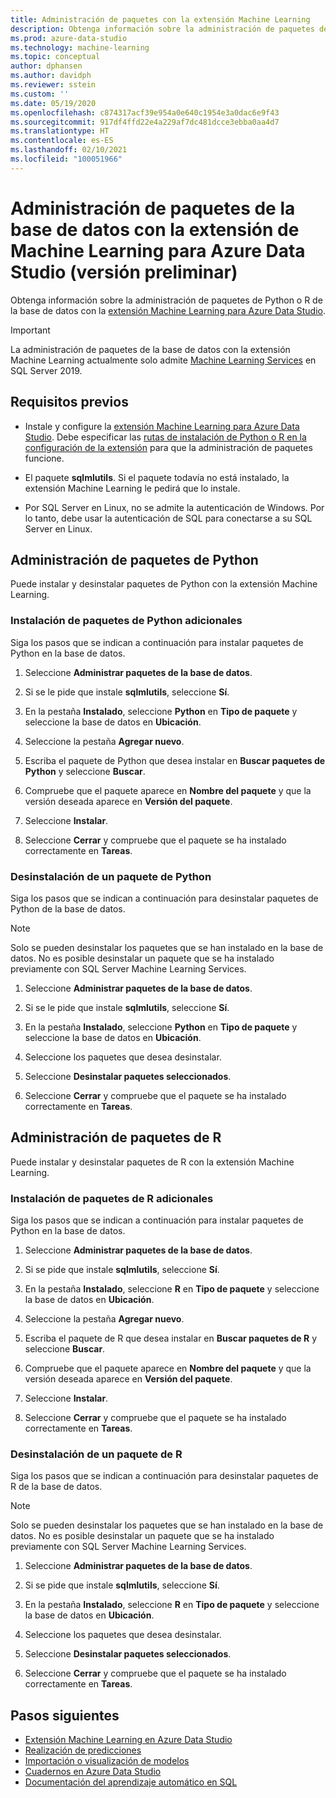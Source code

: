 ```yaml
---
title: Administración de paquetes con la extensión Machine Learning
description: Obtenga información sobre la administración de paquetes de Python o R de la base de datos con la extensión Machine Learning para Azure Data Studio.
ms.prod: azure-data-studio
ms.technology: machine-learning
ms.topic: conceptual
author: dphansen
ms.author: davidph
ms.reviewer: sstein
ms.custom: ''
ms.date: 05/19/2020
ms.openlocfilehash: c874317acf39e954a0e640c1954e3a0dac6e9f43
ms.sourcegitcommit: 917df4ffd22e4a229af7dc481dcce3ebba0aa4d7
ms.translationtype: HT
ms.contentlocale: es-ES
ms.lasthandoff: 02/10/2021
ms.locfileid: "100051966"
---
```

# <a name="manage-packages-in-database-with-machine-learning-extension-for-azure-data-studio-preview"></a>Administración de paquetes de la base de datos con la extensión de Machine Learning para Azure Data Studio (versión preliminar)

Obtenga información sobre la administración de paquetes de Python o R de la base de datos con la [extensión Machine Learning para Azure Data Studio](machine-learning-extension.md).

> [!IMPORTANT]
> La administración de paquetes de la base de datos con la extensión Machine Learning actualmente solo admite [Machine Learning Services](../../machine-learning/sql-server-machine-learning-services.md) en SQL Server 2019.

## <a name="prerequisites"></a>Requisitos previos

- Instale y configure la [extensión Machine Learning para Azure Data Studio](machine-learning-extension.md). Debe especificar las [rutas de instalación de Python o R en la configuración de la extensión](machine-learning-extension.md#settings) para que la administración de paquetes funcione.

- El paquete **sqlmlutils**. Si el paquete todavía no está instalado, la extensión Machine Learning le pedirá que lo instale.

- Por SQL Server en Linux, no se admite la autenticación de Windows. Por lo tanto, debe usar la autenticación de SQL para conectarse a su SQL Server en Linux.

## <a name="manage-python-packages"></a>Administración de paquetes de Python

Puede instalar y desinstalar paquetes de Python con la extensión Machine Learning.

### <a name="install-new-python-package"></a>Instalación de paquetes de Python adicionales

Siga los pasos que se indican a continuación para instalar paquetes de Python en la base de datos.

1. Seleccione **Administrar paquetes de la base de datos**.

1. Si se le pide que instale **sqlmlutils**, seleccione **Sí**.

1. En la pestaña **Instalado**, seleccione **Python** en **Tipo de paquete** y seleccione la base de datos en **Ubicación**.

1. Seleccione la pestaña **Agregar nuevo**.

1. Escriba el paquete de Python que desea instalar en **Buscar paquetes de Python** y seleccione **Buscar**.

1. Compruebe que el paquete aparece en **Nombre del paquete** y que la versión deseada aparece en **Versión del paquete**.

1. Seleccione **Instalar**.

1. Seleccione **Cerrar** y compruebe que el paquete se ha instalado correctamente en **Tareas**.

### <a name="uninstall-a-python-package"></a>Desinstalación de un paquete de Python

Siga los pasos que se indican a continuación para desinstalar paquetes de Python de la base de datos.

> [!NOTE]
> Solo se pueden desinstalar los paquetes que se han instalado en la base de datos. No es posible desinstalar un paquete que se ha instalado previamente con SQL Server Machine Learning Services.

1. Seleccione **Administrar paquetes de la base de datos**.

1. Si se le pide que instale **sqlmlutils**, seleccione **Sí**.

1. En la pestaña **Instalado**, seleccione **Python** en **Tipo de paquete** y seleccione la base de datos en **Ubicación**.

1. Seleccione los paquetes que desea desinstalar.

1. Seleccione **Desinstalar paquetes seleccionados**.

1. Seleccione **Cerrar** y compruebe que el paquete se ha instalado correctamente en **Tareas**.

## <a name="manage-r-packages"></a>Administración de paquetes de R

Puede instalar y desinstalar paquetes de R con la extensión Machine Learning.

### <a name="install-new-r-package"></a>Instalación de paquetes de R adicionales

Siga los pasos que se indican a continuación para instalar paquetes de Python en la base de datos.

1. Seleccione **Administrar paquetes de la base de datos**.

1. Si se pide que instale **sqlmlutils**, seleccione **Sí**.

1. En la pestaña **Instalado**, seleccione **R** en **Tipo de paquete** y seleccione la base de datos en **Ubicación**.

1. Seleccione la pestaña **Agregar nuevo**.

1. Escriba el paquete de R que desea instalar en **Buscar paquetes de R** y seleccione **Buscar**.

1. Compruebe que el paquete aparece en **Nombre del paquete** y que la versión deseada aparece en **Versión del paquete**.

1. Seleccione **Instalar**.

1. Seleccione **Cerrar** y compruebe que el paquete se ha instalado correctamente en **Tareas**.

### <a name="uninstall-an-r-package"></a>Desinstalación de un paquete de R

Siga los pasos que se indican a continuación para desinstalar paquetes de R de la base de datos.

> [!NOTE]
> Solo se pueden desinstalar los paquetes que se han instalado en la base de datos. No es posible desinstalar un paquete que se ha instalado previamente con SQL Server Machine Learning Services.

1. Seleccione **Administrar paquetes de la base de datos**.

1. Si se pide que instale **sqlmlutils**, seleccione **Sí**.

1. En la pestaña **Instalado**, seleccione **R** en **Tipo de paquete** y seleccione la base de datos en **Ubicación**.

1. Seleccione los paquetes que desea desinstalar.

1. Seleccione **Desinstalar paquetes seleccionados**.

1. Seleccione **Cerrar** y compruebe que el paquete se ha instalado correctamente en **Tareas**.

## <a name="next-steps"></a>Pasos siguientes

- [Extensión Machine Learning en Azure Data Studio](machine-learning-extension.md)
- [Realización de predicciones](machine-learning-extension-predictions.md)
- [Importación o visualización de modelos](machine-learning-extension-import-view-models.md)
- [Cuadernos en Azure Data Studio](../notebooks/notebooks-guidance.md)
- [Documentación del aprendizaje automático en SQL](../../machine-learning/index.yml)